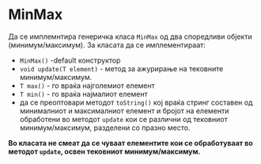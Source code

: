 # MinMax

Да се имплемнтира генеричка класа `MinMax` од два споредливи објекти (минимум/максимум). За класата да се
имплементираат:

- `MinMax()` -default конструктор
- `void update(T element)` - метод за ажурирање на тековните минимум/максимум.
- `T max()` - го враќа најголемиот елемент
- `T min()` - го враќа најмалиот елемент
- да се преоптовари методот `toString()` кој враќа стринг составен од минималниот и максималниот елемент и бројот на
  елементи обработени во методот `update` кои се различни од тековниот минимум/максимум, разделени со празно место.

**Во класата не смеат да се чуваат елементите кои се обработуваат во методот `update`, освен тековниот
минимум/максимум.**